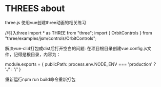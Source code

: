 # THREES about
three.js
使用vue创建three动画的相关练习

//引入three
import * as THREE from "three";
import { OrbitControls } from "three/examples/jsm/controls/OrbitControls";


解决vue-cli4打包成dist后打开空白的问题:
在项目根目录创建vue.config.js文件，记得是根目录，内容为：

module.exports = {
 publicPath: process.env.NODE_ENV === 'production'
    ? './'
    : '/'
}

重新运行npm run build命令重新打包
